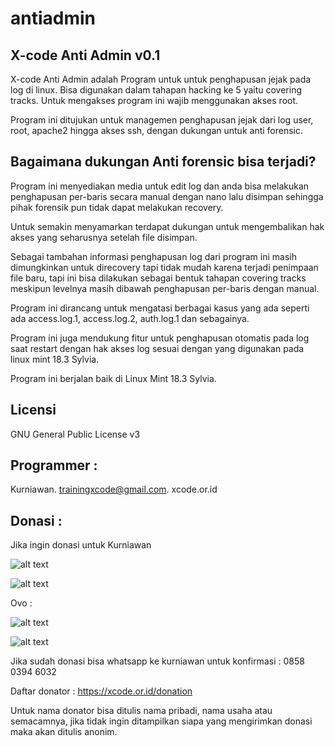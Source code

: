 # antiadmin
X-code Anti Admin v0.1
----------------------

X-code Anti Admin adalah Program untuk untuk penghapusan jejak pada log di linux. Bisa digunakan dalam tahapan hacking ke 5 yaitu covering tracks. Untuk mengakses program ini wajib menggunakan akses root.

Program ini ditujukan untuk managemen penghapusan jejak dari log user, root, apache2 hingga akses ssh, dengan dukungan untuk anti forensic.

Bagaimana dukungan Anti forensic bisa terjadi?
----------------------------------------------

Program ini menyediakan media untuk edit log dan anda bisa melakukan penghapusan per-baris secara manual dengan nano lalu disimpan sehingga pihak forensik pun tidak dapat melakukan recovery.

Untuk semakin menyamarkan terdapat dukungan untuk mengembalikan hak akses yang seharusnya setelah file disimpan.

Sebagai tambahan informasi penghapusan log dari program ini masih dimungkinkan untuk direcovery tapi tidak mudah karena terjadi penimpaan file baru, tapi ini bisa dilakukan sebagai bentuk tahapan covering tracks meskipun levelnya masih dibawah penghapusan per-baris dengan manual. 

Program ini dirancang untuk mengatasi berbagai kasus yang ada seperti ada access.log.1, access.log.2, auth.log.1 dan sebagainya.

Program ini juga mendukung fitur untuk penghapusan otomatis pada log saat restart dengan hak akses log sesuai dengan yang digunakan pada linux mint 18.3 Sylvia.

Program ini berjalan baik di Linux Mint 18.3 Sylvia.

Licensi
-------

GNU General Public License v3

Programmer :
------------

Kurniawan. trainingxcode@gmail.com. xcode.or.id

Donasi :
--------
Jika ingin donasi untuk Kurniawan

![alt text](http://xcodeserver.my.id/gofood.png)

![alt text](http://xcodeserver.my.id/gopay.png)

Ovo :

![alt text](http://xcodeserver.my.id/ovo3.png)

![alt text](http://xcodeserver.my.id/ovo2.png)

Jika sudah donasi bisa whatsapp ke kurniawan untuk konfirmasi : 0858 0394 6032

Daftar donator : https://xcode.or.id/donation

Untuk nama donator bisa ditulis nama pribadi, nama usaha atau semacamnya, jika tidak ingin ditampilkan siapa yang mengirimkan donasi maka akan ditulis anonim.

